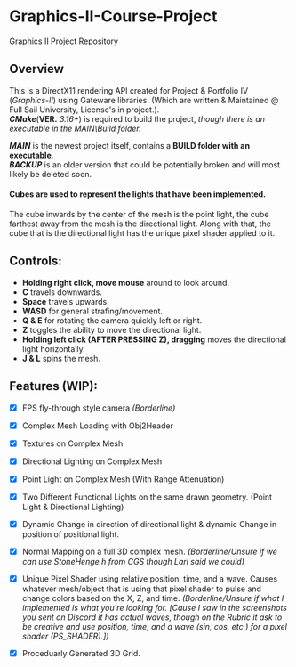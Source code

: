 # Graphics-II-Course-Project
Graphics II Project Repository

## Overview
This is a DirectX11 rendering API created for Project & Portfolio IV (*Graphics-II*) using Gateware libraries. (Which are written & Maintained @ Full Sail University, License's in project.).  
***CMake***(**VER.** *3.16+*) is required to build the project, *though there is an executable in the MAIN\Build folder.*

***MAIN*** is the newest project itself, contains a **BUILD folder with an executable**.  
***BACKUP*** is an older version that could be potentially broken and will most likely be deleted soon. 

#### Cubes are used to represent the lights that have been implemented.
The cube inwards by the center of the mesh is the point light, the cube farthest away from the mesh is the directional light.
Along with that, the cube that is the directional light has the unique pixel shader applied to it.

## Controls:
- **Holding right click, move mouse** around to look around.
- **C** travels downwards.
- **Space** travels upwards.
- **WASD** for general strafing/movement.
- **Q & E** for rotating the camera quickly left or right.
- **Z** toggles the ability to move the directional light.
- **Holding left click (AFTER PRESSING Z), dragging** moves the directional light horizontally.
- **J & L** spins the mesh.

## Features (WIP):
- [x] FPS fly-through style camera *(Borderline)*
- [x] Complex Mesh Loading with Obj2Header
- [x] Textures on Complex Mesh
- [x] Directional Lighting on Complex Mesh
- [x] Point Light on Complex Mesh (With Range Attenuation)
- [x] Two Different Functional Lights on the same drawn geometry. (Point Light & Directional Lighting)
- [x] Dynamic Change in direction of directional light & dynamic Change in position of positional light.
- [x] Normal Mapping on a full 3D complex mesh. *(Borderline/Unsure if we can use StoneHenge.h from CGS though Lari said we could)*
- [x] Unique Pixel Shader using relative position, time, and a wave. Causes whatever mesh/object that is using that pixel shader to pulse and change colors based on the X, Z, and time. *(Borderline/Unsure if what I implemented is what you're looking for. [Cause I saw in the screenshots you sent on Discord it has actual waves, though on the Rubric it ask to be creative and use position, time, and a wave (sin, cos, etc.) for a pixel shader (PS_SHADER).])*
- [x] Proceduarly Generated 3D Grid.

